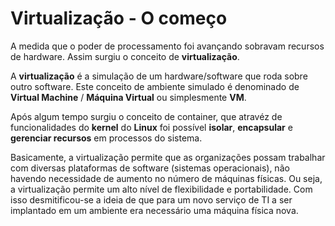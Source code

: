 # Virtualização - O começo

A medida que o poder de processamento foi avançando sobravam recursos de hardware. Assim surgiu o conceito de **virtualização**.

A **virtualização** é a simulação de um hardware/software que roda sobre outro software. Este conceito de ambiente simulado é denominado de **Virtual Machine** / **Máquina Virtual**  ou simplesmente **VM**.

Após algum tempo surgiu o conceito de container, que atravéz de funcionalidades do **kernel** do **Linux** foi possível **isolar**, **encapsular** e **gerenciar recursos** em processos do sistema.

Basicamente, a virtualização permite que as organizações possam trabalhar com diversas plataformas de software (sistemas operacionais), não havendo necessidade de aumento no número de máquinas físicas. Ou seja, a virtualização permite um alto nível de flexibilidade e portabilidade. Com isso desmitificou-se a ideia de que para um novo serviço de TI a ser implantado em um ambiente era necessário uma máquina física nova.
